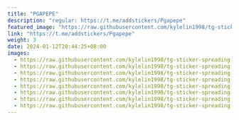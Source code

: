 ```yaml
---
title: "PGAPEPE"
description: "regular: https://t.me/addstickers/Pgapepe"
featured_image: "https://raw.githubusercontent.com/kylelin1998/tg-sticker-spreading-worldwide-images/main/img/d207664c-b319-423a-a5c4-0d6c59904a81.jpg"
link: "https://t.me/addstickers/Pgapepe"
weight: 3
date: 2024-01-12T20:44:25+08:00
images:
  - https://raw.githubusercontent.com/kylelin1998/tg-sticker-spreading-worldwide-images/main/img/d207664c-b319-423a-a5c4-0d6c59904a81.jpg
  - https://raw.githubusercontent.com/kylelin1998/tg-sticker-spreading-worldwide-images/main/img/e575d750-7e53-4ec2-97f8-10e18a3670a4.jpg
  - https://raw.githubusercontent.com/kylelin1998/tg-sticker-spreading-worldwide-images/main/img/bfa2288b-6ea0-4e75-ba28-e7d546e6964a.jpg
  - https://raw.githubusercontent.com/kylelin1998/tg-sticker-spreading-worldwide-images/main/img/4f753060-a64c-4960-ad50-657e7d069aaf.jpg
  - https://raw.githubusercontent.com/kylelin1998/tg-sticker-spreading-worldwide-images/main/img/1c6bbb93-5085-4495-86f7-364eb7f5786a.jpg
  - https://raw.githubusercontent.com/kylelin1998/tg-sticker-spreading-worldwide-images/main/img/955d1b27-b0f2-4a0a-9bf6-7b7ade14337c.jpg
  - https://raw.githubusercontent.com/kylelin1998/tg-sticker-spreading-worldwide-images/main/img/8ce02cc0-19cf-472b-9042-f274dfd2033e.jpg
  - https://raw.githubusercontent.com/kylelin1998/tg-sticker-spreading-worldwide-images/main/img/140894ae-839a-4c71-b6d4-c6f6334c664d.jpg
---
```

